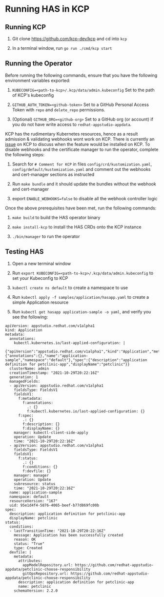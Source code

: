 # Running HAS in KCP

## Running KCP

1) Git clone https://github.com/kcp-dev/kcp and cd into `kcp`

2) In a terminal window, run `go run ./cmd/kcp start`

## Running the Operator

Before running the following commands, ensure that you have the following environment variables exported:

1. `KUBECONFIG=<path-to-kcp>/.kcp/data/admin.kubeconfig` Set to the path of KCP's kubeconfig

2. `GITHUB_AUTH_TOKEN=<github-token>` Set to a GitHub Personal Access Token with `repo` and `delete_repo` permissions.

3. (Optional) `GITHUB_ORG=<github-org>` Set to a GitHub org (or account) if you do not have write access to `redhat-appstudio-appdata`.

KCP has the rudimentary Kubernetes resources, hence as a result admission & validating webhooks wont work on KCP. There is currently an [issue](https://github.com/kcp-dev/kcp/issues/143) on KCP to discuss when the feature would be installed on KCP. To disable webhooks and the certificate manager to run the operator, complete the following steps:

1. Search for `# Comment for KCP` in files `config/crd/kustomization.yaml`, `config/default/kustomization.yaml` and comment out the webhooks and cert-manager sections as instructed

2. Run `make bundle` and it should update the bundles without the webhook and cert-manager
   
3. export `ENABLE_WEBHOOKS=false` to disable all the webhook controller logic

Once the above prerequisites have been met, run the following commands:

1. `make build` to build the HAS operator binary

2. `make install-kcp` to install the HAS CRDs onto the KCP instance

3. `./bin/manager` to run the operator


## Testing HAS

1) Open a new terminal window

2) Run `export KUBECONFIG=<path-to-kcp>/.kcp/data/admin.kubeconfig` to set your Kubeconfig to KCP

3) `kubectl create ns default` to create a namespace to use

4) Run `kubectl apply -f samples/application/hasapp.yaml` to create a simple Application resource

5) Run `kubectl get hasapp application-sample -o yaml`, and verify you see the following:

```
apiVersion: appstudio.redhat.com/v1alpha1
kind: Application
metadata:
  annotations:
    kubectl.kubernetes.io/last-applied-configuration: |
      {"apiVersion":"appstudio.redhat.com/v1alpha1","kind":"Application","metadata":{"annotations":{},"name":"application-sample","namespace":"default"},"spec":{"description":"application definition for petclinic-app","displayName":"petclinic"}}
  clusterName: admin
  creationTimestamp: "2021-10-29T20:22:16Z"
  generation: 1
  managedFields:
  - apiVersion: appstudio.redhat.com/v1alpha1
    fieldsType: FieldsV1
    fieldsV1:
      f:metadata:
        f:annotations:
          .: {}
          f:kubectl.kubernetes.io/last-applied-configuration: {}
      f:spec:
        .: {}
        f:description: {}
        f:displayName: {}
    manager: kubectl-client-side-apply
    operation: Update
    time: "2021-10-29T20:22:16Z"
  - apiVersion: appstudio.redhat.com/v1alpha1
    fieldsType: FieldsV1
    fieldsV1:
      f:status:
        .: {}
        f:conditions: {}
        f:devfile: {}
    manager: manager
    operation: Update
    subresource: status
    time: "2021-10-29T20:22:16Z"
  name: application-sample
  namespace: default
  resourceVersion: "167"
  uid: 95e1d4f4-5876-4065-beef-b77d869fc00b
spec:
  description: application definition for petclinic-app
  displayName: petclinic
status:
  conditions:
  - lastTransitionTime: "2021-10-29T20:22:16Z"
    message: Application has been successfully created
    reason: OK
    status: "True"
    type: Created
  devfile: |
    metadata:
      attributes:
        appModelRepository.url: https://github.com/redhat-appstudio-appdata/petclinic-choose-responsibility
        gitOpsRepository.url: https://github.com/redhat-appstudio-appdata/petclinic-choose-responsibility
      description: application definition for petclinic-app
      name: petclinic
    schemaVersion: 2.2.0
```